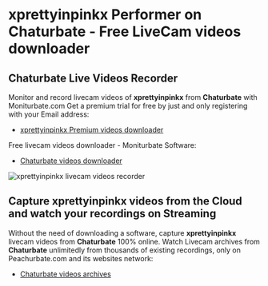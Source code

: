 # xprettyinpinkx Performer on Chaturbate - Free LiveCam videos downloader

## Chaturbate Live Videos Recorder

Monitor and record livecam videos of **xprettyinpinkx** from **Chaturbate** with Moniturbate.com
Get a premium trial for free by just and only registering with your Email address:
* [xprettyinpinkx Premium videos downloader](https://moniturbate.com/request-demo-licence-key.html)

Free livecam videos downloader - Moniturbate Software:
* [Chaturbate videos downloader](https://moniturbate.com/moniturbate-download-software.html)

![xprettyinpinkx livecam videos recorder](https://peachurnet.com/templates/moniturbate-software.png)


## Capture xprettyinpinkx videos from the Cloud and watch your recordings on Streaming

Without the need of downloading a software, capture **xprettyinpinkx** livecam videos from **Chaturbate** 100% online.
Watch Livecam archives from **Chaturbate** unlimitedly from thousands of existing recordings, only on Peachurbate.com and its websites network:
* [Chaturbate videos archives](https://peachurnet.com/)